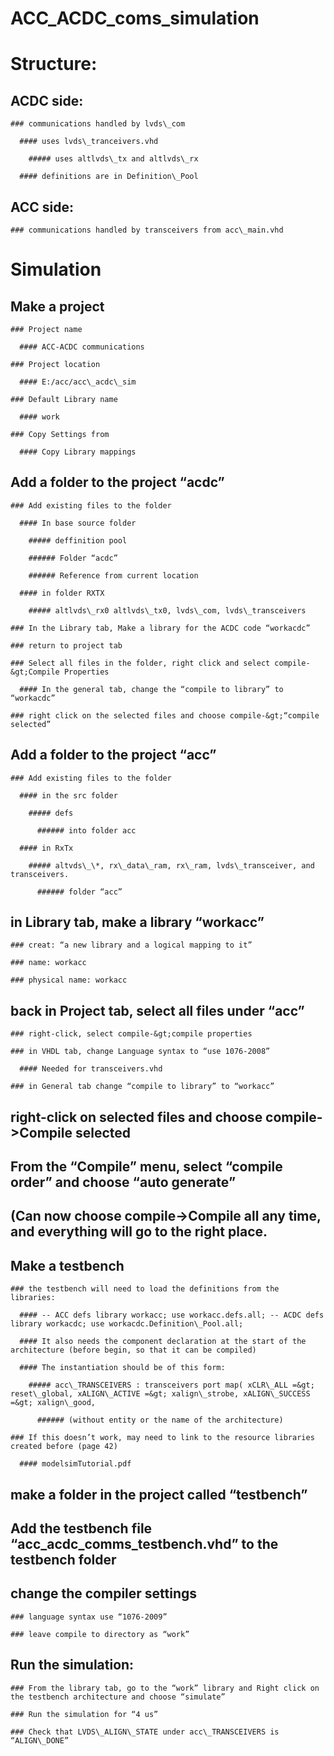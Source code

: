 # ACC_ACDC_coms_simulation

Structure:
==========

  ACDC side:
  ----------

    ### communications handled by lvds\_com

      #### uses lvds\_tranceivers.vhd

        ##### uses altlvds\_tx and altlvds\_rx

      #### definitions are in Definition\_Pool

  ACC side:
  ---------

    ### communications handled by transceivers from acc\_main.vhd

Simulation
==========

  Make a project
  --------------

    ### Project name

      #### ACC-ACDC communications

    ### Project location

      #### E:/acc/acc\_acdc\_sim

    ### Default Library name

      #### work

    ### Copy Settings from

      #### Copy Library mappings

  Add a folder to the project “acdc”
  ----------------------------------

    ### Add existing files to the folder

      #### In base source folder

        ##### deffinition pool

        ###### Folder “acdc”

        ###### Reference from current location

      #### in folder RXTX

        ##### altlvds\_rx0 altlvds\_tx0, lvds\_com, lvds\_transceivers

    ### In the Library tab, Make a library for the ACDC code “workacdc”

    ### return to project tab

    ### Select all files in the folder, right click and select compile-&gt;Compile Properties

      #### In the general tab, change the “compile to library” to “workacdc”

    ### right click on the selected files and choose compile-&gt;“compile selected”

  Add a folder to the project “acc”
  ---------------------------------

    ### Add existing files to the folder

      #### in the src folder

        ##### defs

          ###### into folder acc

      #### in RxTx

        ##### altvds\_\*, rx\_data\_ram, rx\_ram, lvds\_transceiver, and transceivers.

          ###### folder “acc”

  in Library tab, make a library “workacc”
  ----------------------------------------

    ### creat: “a new library and a logical mapping to it”

    ### name: workacc

    ### physical name: workacc

  back in Project tab, select all files under “acc”
  -------------------------------------------------

    ### right-click, select compile-&gt;compile properties

    ### in VHDL tab, change Language syntax to “use 1076-2008”

      #### Needed for transceivers.vhd

    ### in General tab change “compile to library” to “workacc”

  right-click on selected files and choose compile-&gt;Compile selected
  ---------------------------------------------------------------------

  From the “Compile” menu, select “compile order” and choose “auto generate”
  --------------------------------------------------------------------------

  (Can now choose compile-&gt;Compile all any time, and everything will go to the right place.
  --------------------------------------------------------------------------------------------

  Make a testbench
  ----------------

    ### the testbench will need to load the definitions from the libraries:

      #### -- ACC defs library workacc; use workacc.defs.all; -- ACDC defs library workacdc; use workacdc.Definition\_Pool.all;

      #### It also needs the component declaration at the start of the architecture (before begin, so that it can be compiled)

      #### The instantiation should be of this form:

        ##### acc\_TRANSCEIVERS : transceivers port map( xCLR\_ALL =&gt; reset\_global, xALIGN\_ACTIVE =&gt; xalign\_strobe, xALIGN\_SUCCESS =&gt; xalign\_good,

          ###### (without entity or the name of the architecture)

    ### If this doesn’t work, may need to link to the resource libraries created before (page 42)

      #### modelsimTutorial.pdf

  make a folder in the project called “testbench”
  -----------------------------------------------

  Add the testbench file “acc\_acdc\_comms\_testbench.vhd” to the testbench folder
  --------------------------------------------------------------------------------

  change the compiler settings
  ----------------------------

    ### language syntax use “1076-2009”

    ### leave compile to directory as “work”

  Run the simulation:
  -------------------

    ### From the library tab, go to the “work” library and Right click on the testbench architecture and choose “simulate”

    ### Run the simulation for “4 us”

    ### Check that LVDS\_ALIGN\_STATE under acc\_TRANSCEIVERS is “ALIGN\_DONE”